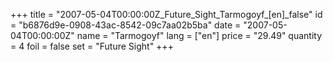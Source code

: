 +++
title = "2007-05-04T00:00:00Z_Future_Sight_Tarmogoyf_[en]_false"
id = "b6876d9e-0908-43ac-8542-09c7aa02b5ba"
date = "2007-05-04T00:00:00Z"
name = "Tarmogoyf"
lang = ["en"]
price = "29.49"
quantity = 4
foil = false
set = "Future Sight"
+++
